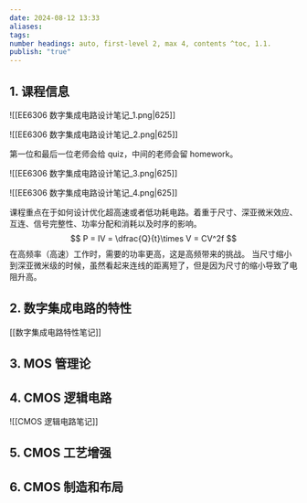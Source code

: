 ```yaml
---
date: 2024-08-12 13:33
aliases: 
tags: 
number headings: auto, first-level 2, max 4, contents ^toc, 1.1.
publish: "true"
---
```

## 1. 课程信息

![[EE6306 数字集成电路设计笔记_1.png|625]]

![[EE6306 数字集成电路设计笔记_2.png|625]]

第一位和最后一位老师会给 quiz，中间的老师会留 homework。

![[EE6306 数字集成电路设计笔记_3.png|625]]

![[EE6306 数字集成电路设计笔记_4.png|625]]

课程重点在于如何设计优化超高速或者低功耗电路。着重于尺寸、深亚微米效应、互连、信号完整性、功率分配和消耗以及时序的影响。
$$
P = IV = \dfrac{Q}{t}\times V = CV^2f
$$
在高频率（高速）工作时，需要的功率更高，这是高频带来的挑战。
当尺寸缩小到深亚微米级的时候，虽然看起来连线的距离短了，但是因为尺寸的缩小导致了电阻升高。

## 2. 数字集成电路的特性

[[数字集成电路特性笔记]]

## 3. MOS 管理论


## 4. CMOS 逻辑电路

![[CMOS 逻辑电路笔记]]

## 5. CMOS 工艺增强



## 6. CMOS 制造和布局

